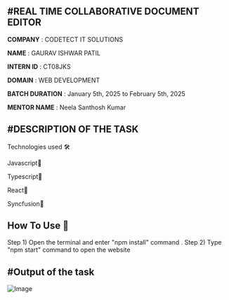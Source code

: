 #REAL TIME COLLABORATIVE DOCUMENT EDITOR
---------------------------------------------------------------------------------------------------------------
**COMPANY** : CODETECT IT SOLUTIONS

**NAME** : GAURAV ISHWAR PATIL

**INTERN ID** : CT08JKS

**DOMAIN** : WEB DEVELOPMENT

**BATCH DURATION** :  January 5th, 2025 to February  5th, 2025

**MENTOR NAME** :  Neela Santhosh Kumar 

#DESCRIPTION OF THE TASK
-----------------------------------------------------------------------------------------------------------------
Technologies used 🛠️

Javascript🚀

Typescript🚀

React🚀

Syncfusion🚀

How To Use 🔧
--------------------------------------------------------------------------------------------------------------------
Step 1) Open the terminal and enter "npm install" command .
Step 2) Type  "npm start" command to open the website 


#Output of the task
------------------------------------------------------------------------------------------------------------------
![Image](https://github.com/user-attachments/assets/6f200f35-60e8-4274-af0f-03aab3a1442e)
